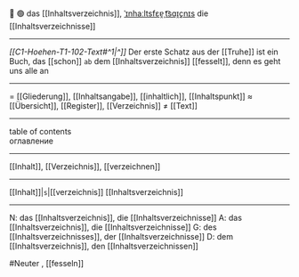 📄 🟢 das [[Inhaltsverzeichnis]], [ˈɪnhaːltsfɛɐ̯ˌt͡sɑɪ̯çnɪs](https://youglish.com/pronounce/Inhaltsverzeichnis/german)
die [[Inhaltsverzeichnisse]]

---
*[[C1-Hoehen-T1-102-Text#^1|^]]* Der erste Schatz aus der [[Truhe]] ist ein Buch, das [[schon]] `ab` dem [[Inhaltsverzeichnis]] [[fesselt]], denn es geht uns alle an

---
= [[Gliederung]], [[Inhaltsangabe]], [[inhaltlich]], [[Inhaltspunkt]]
≈ [[Übersicht]], [[Register]], [[Verzeichnis]]
≠ [[Text]]

---
table of contents  
оглавление

---
[[Inhalt]], [[Verzeichnis]], [[verzeichnen]]

---
[[Inhalt]]|`s`|[[verzeichnis]]
[[Inhaltsverzeichnis]]


---
N: das [[Inhaltsverzeichnis]], die [[Inhaltsverzeichnisse]]
A: das [[Inhaltsverzeichnis]], die [[Inhaltsverzeichnisse]]
G: des [[Inhaltsverzeichnisses]], der [[Inhaltsverzeichnisse]]
D: dem [[Inhaltsverzeichnis]], den [[Inhaltsverzeichnissen]]

#Neuter , [[fesseln]]